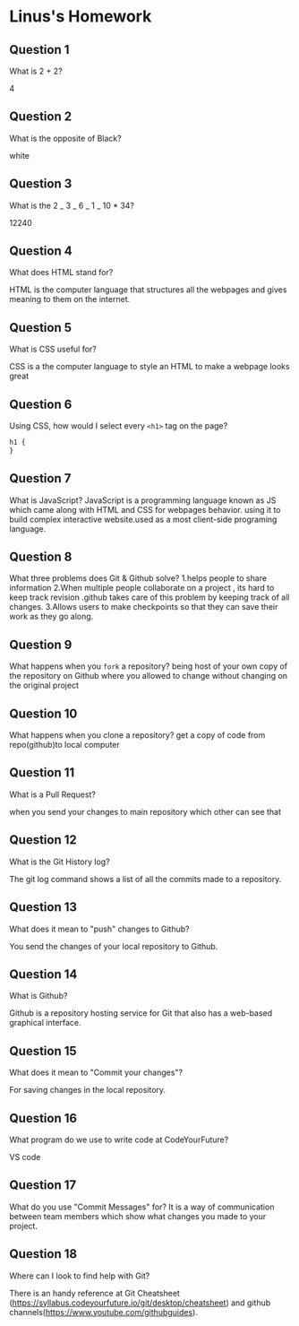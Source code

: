# Linus's Homework

## Question 1

What is 2 + 2?

4

## Question 2

What is the opposite of Black?

white

## Question 3

What is the 2 _ 3 _ 6 _ 1 _ 10 \* 34?

12240

## Question 4

What does HTML stand for?

HTML is the computer language that structures all the webpages and gives meaning to them on the internet.

## Question 5

What is CSS useful for?

CSS is a the computer language to style an HTML to make a webpage looks great

## Question 6

Using CSS, how would I select every `<h1>` tag on the page?

```css
h1 {
}
```

## Question 7

What is JavaScript?
JavaScript is a programming language known as JS which came along with HTML and CSS for webpages behavior. using it to build complex interactive website.used as a most client-side programing language.

## Question 8

What three problems does Git & Github solve?
1.helps people to share information
2.When multiple people collaborate on a project , its hard to keep track revision .github takes care of this problem by keeping track of all changes.
3.Allows users to make checkpoints so that they can save their work as they go along.

## Question 9

What happens when you `fork` a repository?
being host of your own copy of the repository on Github where you allowed to change without changing on the original project

## Question 10

What happens when you clone a repository?
get a copy of code from repo(github)to local computer

## Question 11

What is a Pull Request?

when you send your changes to main repository which other can see that

## Question 12

What is the Git History log?

The git log command shows a list of all the commits made to a repository.

## Question 13

What does it mean to "push" changes to Github?

You send the changes of your local repository to Github.

## Question 14

What is Github?

Github is a repository hosting service for Git that also has a web-based graphical interface.

## Question 15

What does it mean to "Commit your changes"?

For saving changes in the local repository.

## Question 16

What program do we use to write code at CodeYourFuture?

VS code

## Question 17

What do you use "Commit Messages" for?
It is a way of communication between team members which show what changes you made to your project.

## Question 18

Where can I look to find help with Git?

There is an handy reference at Git Cheatsheet (https://syllabus.codeyourfuture.io/git/desktop/cheatsheet) and github channels(https://www.youtube.com/githubguides).
